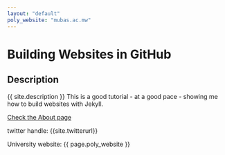 ```yaml
---
layout: "default"
poly_website: "mubas.ac.mw"
---
```



# Building Websites in GitHub

## Description
{{ site.description }}
This is a good tutorial - at a good pace - showing me how to build websites with Jekyll.

[Check the About page](https://avtaylor.github.io/group-website/about.md)

twitter handle: {{site.twitterurl}}

University website: {{ page.poly_website }}



